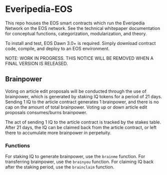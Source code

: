 # Everipedia-EOS

This repo houses the EOS smart contracts which run the Everipedia Network on the EOS network. See the technical whitepaper documentation for conceptual functions, categorization, modularization, and theory.

To install and test, EOS Dawn 3.0+ is required. Simply download contract code, compile, and deploy to an EOS environment. 

NOTE: WORK IN PROGRESS. THIS NOTICE WILL BE REMOVED WHEN A FINAL VERSION IS RELEASED.


## Brainpower
Voting on article edit proposals will be conducted through the use of brainpower, which is generated by staking IQ tokens for a period of 21 days. Sending 1 IQ to the article contract generates 1 brainpower, and there is no cap on the amount of total brainpower. Voting up or down article edit proposals consumes/burns brainpower.

The act of sending 1 IQ to the article contract is tracked by the stakes table. After 21 days, the IQ can be claimed back from the article contract, or left there to accumulate more brainpower in perpetuity. 

### Functions
For staking IQ to generate brainpower, use the `brainme` function.
For transferring brainpower, use the `brainyou` function.
For claiming IQ back after the staking period, use the `brainclaim` function.
